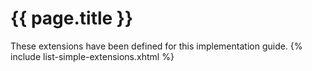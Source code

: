 # {{ page.title }}

These extensions have been defined for this implementation guide.
{% include list-simple-extensions.xhtml %}